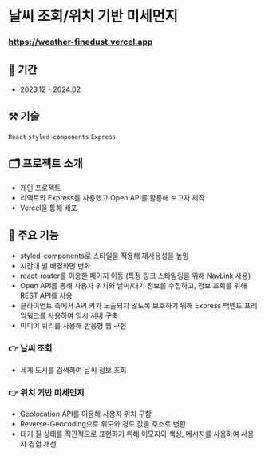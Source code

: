 # 날씨 조회/위치 기반 미세먼지

### <https://weather-finedust.vercel.app>

## :date: 기간
- 2023.12 - 2024.02

## :hammer_and_pick: 기술
```React``` ```styled-components``` ```Express```

## :card_index_dividers: 프로젝트 소개
- 개인 프로젝트
- 리액트와 Express를 사용했고 Open API를 활용해 보고자 제작
- Vercel을 통해 배포

## :mag_right: 주요 기능
- styled-components로 스타일을 적용해 재사용성을 높임
- 시간대 별 배경화면 변화
- react-router를 이용한 페이지 이동 (특정 링크 스타일링을 위해 NavLink 사용)
- Open API를 통해 사용자 위치와 날씨/대기 정보를 수집하고, 정보 조회를 위해 REST API를 사용
- 클라이언트 측에서 API 키가 노출되지 않도록 보호하기 위해 Express 백엔드 프레임워크를 사용하여 임시 서버 구축
- 미디어 쿼리를 사용해 반응형 웹 구현

### :point_right: 날씨 조회
- 세계 도시를 검색하여 날씨 정보 조회
### :point_right: 위치 기반 미세먼지
- Geolocation API를 이용해 사용자 위치 구함
- Reverse-Geocoding으로 위도와 경도 값을 주소로 변환
- 대기 질 상태를 직관적으로 표현하기 위해 이모지와 색상, 메시지를 사용하여 사용자 경험 개선
